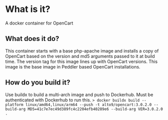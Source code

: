 # What is it?
A docker container for OpenCart

## What does it do?
This container starts with a base php-apache image and installs a copy of OpenCart based on the version and md5 arguments passed to it at build time. The version tag for this image lines up with OpenCart versions. This image is the base image in Peddler based OpenCart installations.

## How do you build it?
Use buildx to build a multi-arch image and push to Dockerhub. Must be authenticated with Dockerhub to run this.
`> docker buildx build --platform linux/amd64,linux/arm64 --push -t alto9/opencart:3.0.2.0 --build-arg MD5=41c7e7ec49d389fc4c2204efb40289e6 --build-arg VER=3.0.2.0 .`